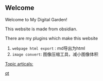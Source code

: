 

## Welcome


Welcome to My Digital Garden! 

This website is made from obsidian.


There are my plugins which make this website

1. `webpage html export` : md导出为html
2. `image convert`: 图像压缩工具，减小图像体积



<u>Topic articals:</u>

[qt](_posts/qt.md)
